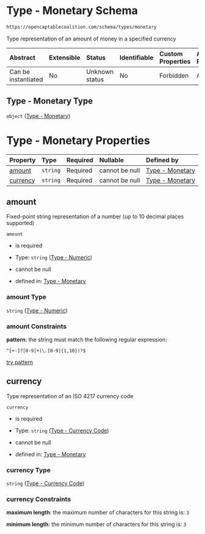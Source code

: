 # Type - Monetary Schema

```txt
https://opencaptablecoalition.com/schema/types/monetary
```

Type representation of an amount of money in a specified currency

| Abstract            | Extensible | Status         | Identifiable | Custom Properties | Additional Properties | Access Restrictions | Defined In                                                                             |
| :------------------ | :--------- | :------------- | :----------- | :---------------- | :-------------------- | :------------------ | :------------------------------------------------------------------------------------- |
| Can be instantiated | No         | Unknown status | No           | Forbidden         | Allowed               | none                | [Monetary.schema.json](../../schema/types/Monetary.schema.json "open original schema") |

## Type - Monetary Type

`object` ([Type - Monetary](monetary.md))

# Type - Monetary Properties

| Property              | Type     | Required | Nullable       | Defined by                                                                                                                                         |
| :-------------------- | :------- | :------- | :------------- | :------------------------------------------------------------------------------------------------------------------------------------------------- |
| [amount](#amount)     | `string` | Required | cannot be null | [Type - Monetary](ratio-properties-type---numeric-1.md "https://opencaptablecoalition.com/schema/types/numeric#/properties/amount")                |
| [currency](#currency) | `string` | Required | cannot be null | [Type - Monetary](monetary-properties-type---currency-code.md "https://opencaptablecoalition.com/schema/types/currency_code#/properties/currency") |

## amount

Fixed-point string representation of a number (up to 10 decimal places supported)

`amount`

*   is required

*   Type: `string` ([Type - Numeric](ratio-properties-type---numeric-1.md))

*   cannot be null

*   defined in: [Type - Monetary](ratio-properties-type---numeric-1.md "https://opencaptablecoalition.com/schema/types/numeric#/properties/amount")

### amount Type

`string` ([Type - Numeric](ratio-properties-type---numeric-1.md))

### amount Constraints

**pattern**: the string must match the following regular expression: 

```regexp
^[+-]?[0-9]+(\.[0-9]{1,10})?$
```

[try pattern](https://regexr.com/?expression=%5E%5B%2B-%5D%3F%5B0-9%5D%2B\(%5C.%5B0-9%5D%7B1%2C10%7D\)%3F%24 "try regular expression with regexr.com")

## currency

Type representation of an ISO 4217 currency code

`currency`

*   is required

*   Type: `string` ([Type - Currency Code](monetary-properties-type---currency-code.md))

*   cannot be null

*   defined in: [Type - Monetary](monetary-properties-type---currency-code.md "https://opencaptablecoalition.com/schema/types/currency_code#/properties/currency")

### currency Type

`string` ([Type - Currency Code](monetary-properties-type---currency-code.md))

### currency Constraints

**maximum length**: the maximum number of characters for this string is: `3`

**minimum length**: the minimum number of characters for this string is: `3`
